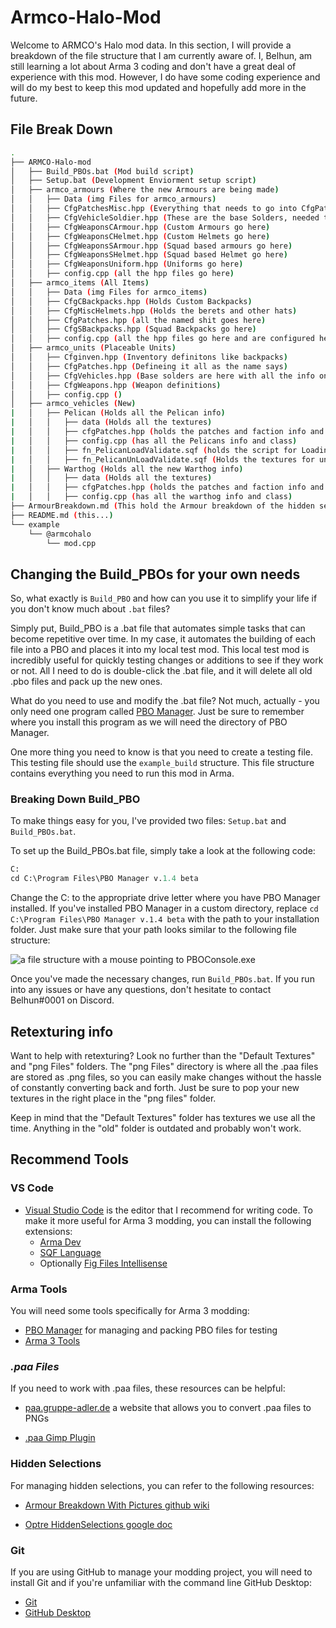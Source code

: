 # Armco-Halo-Mod

Welcome to ARMCO's Halo mod data. In this section, I will provide a breakdown of the file structure that I am currently aware of. I, Belhun, am still learning a lot about Arma 3 coding and don't have a great deal of experience with this mod. However, I do have some coding experience and will do my best to keep this mod updated and hopefully add more in the future.

## File Break Down

```sh
.
├── ARMCO-Halo-mod
│   ├── Build_PBOs.bat (Mod build script)
│   ├── Setup.bat (Development Enviorment setup script)
│   ├── armco_armours (Where the new Armours are being made)
│   │   ├── Data (img Files for armco_armours)
│   │   ├── CfgPatchesMisc.hpp (Everything that needs to go into CfgPatches plus some additional items)
│   │   ├── CfgVehicleSoldier.hpp (These are the base Solders, needed to either spawn pre made solders in editor or Zues or use them to make uniforms)
│   │   ├── CfgWeaponsCArmour.hpp (Custom Armours go here)
│   │   ├── CfgWeaponsCHelmet.hpp (Custom Helmets go here)
│   │   ├── CfgWeaponsSArmour.hpp (Squad based armours go here)
│   │   ├── CfgWeaponsSHelmet.hpp (Squad based Helmet go here)
│   │   ├── CfgWeaponsUniform.hpp (Uniforms go here)
│   │   ├── config.cpp (all the hpp files go here)
│   ├── armco_items (All Items)
│   │   ├── Data (img Files for armco_items)
│   │   ├── CfgCBackpacks.hpp (Holds Custom Backpacks)
│   │   ├── CfgMiscHelmets.hpp (Holds the berets and other hats)
│   │   ├── CfgPatches.hpp (all the named shit goes here)
│   │   ├── CfgSBackpacks.hpp (Squad Backpacks go here)
│   │   ├── config.cpp (all the hpp files go here and are configured here)
│   ├── armco_units (Placeable Units)
│   │   ├── Cfginven.hpp (Inventory definitons like backpacks)
│   │   ├── CfgPatches.hpp (Defineing it all as the name says)
│   │   ├── CfgVehicles.hpp (Base solders are here with all the info on solders)
│   │   ├── CfgWeapons.hpp (Weapon definitions)
│   │   ├── config.cpp ()
│   ├── armco_vehicles (New)
|   │   ├── Pelican (Holds all the Pelican info)
|   │   │   ├── data (Holds all the textures)
|   │   │   ├── cfgPatches.hpp (holds the patches and faction info and catagory)
|   │   │   ├── config.cpp (has all the Pelicans info and class)
|   │   │   ├── fn_PelicanLoadValidate.sqf (holds the script for Loading Vehicals onto the Pelican)
|   │   │   ├── fn_PelicanUnLoadValidate.sqf (Holds the textures for unloading vehcials from pelicans)
|   │   ├── Warthog (Holds all the new Warthog info)
|   │   │   ├── data (Holds all the textures)
|   │   │   ├── cfgPatches.hpp (holds the patches and faction info and catagory)
|   │   │   ├── config.cpp (has all the warthog info and class)
├── ArmourBreakdown.md (This hold the Armour breakdown of the hidden selctions)
├── README.md (this...)
└── example
    └── @armcohalo
        └── mod.cpp
```

## Changing the Build_PBOs for your own needs

So, what exactly is `Build_PBO` and how can you use it to simplify your life if you don't know much about `.bat` files?

Simply put, Build_PBO is a .bat file that automates simple tasks that can become repetitive over time. In my case, it automates the building of each file into a PBO and places it into my local test mod. This local test mod is incredibly useful for quickly testing changes or additions to see if they work or not. All I need to do is double-click the .bat file, and it will delete all old .pbo files and pack up the new ones.

What do you need to use and modify the .bat file? Not much, actually - you only need one program called [PBO Manager](https://pbo-manager-v-1-4.software.informer.com/download/#downloading). Just be sure to remember where you install this program as we will need the directory of PBO Manager.

One more thing you need to know is that you need to create a testing file. This testing file should use the `example_build` structure. This file structure contains everything you need to run this mod in Arma.

### Breaking Down Build_PBO

To make things easy for you, I've provided two files: `Setup.bat` and `Build_PBOs.bat`.

To set up the Build_PBOs.bat file, simply take a look at the following code:

```ps
C:
cd C:\Program Files\PBO Manager v.1.4 beta
```

Change the C: to the appropriate drive letter where you have PBO Manager installed. If you've installed PBO Manager in a custom directory, replace `cd C:\Program Files\PBO Manager v.1.4 beta` with the path to your installation folder. Just make sure that your path looks similar to the following file structure:

![a file structure with a mouse pointing to PBOConsole.exe](https://i.imgur.com/R7J37l3.png)

Once you've made the necessary changes, run `Build_PBOs.bat`. If you run into any issues or have any questions, don't hesitate to contact Belhun#0001 on Discord.

## Retexturing info

Want to help with retexturing? Look no further than the "Default Textures" and "png Files" folders. The "png Files" directory is where all the .paa files are stored as .png files, so you can easily make changes without the hassle of constantly converting back and forth. Just be sure to pop your new textures in the right place in the "png files" folder.

Keep in mind that the "Default Textures" folder has textures we use all the time. Anything in the "old" folder is outdated and probably won't work.

## Recommend Tools

### VS Code

- [Visual Studio Code](https://code.visualstudio.com/) is the editor that I recommend for writing code. To make it more useful for Arma 3 modding, you can install the following extensions:
  - [Arma Dev](https://marketplace.visualstudio.com/items?itemName=ole1986.arma-dev)
  - [SQF Language](https://marketplace.visualstudio.com/items?itemName=Armitxes.sqf)
  - Optionally [Fig Files Intellisense](https://marketplace.visualstudio.com/items?itemName=kiriko.fig-unreleased)

### Arma Tools

You will need some tools specifically for Arma 3 modding:

- [PBO Manager](https://pbo-manager-v-1-4.software.informer.com/download/#downloading) for managing and packing PBO files for testing
- [Arma 3 Tools](https://store.steampowered.com/app/233800/Arma_3_Tools/)

### _.paa Files_

If you need to work with .paa files, these resources can be helpful:

- [paa.gruppe-adler.de](https://paa.gruppe-adler.de/) a website that allows you to convert .paa files to PNGs

- [.paa Gimp Plugin](https://github.com/gruppe-adler/paa-gimp-plugin)

### Hidden Selections

For managing hidden selections, you can refer to the following resources:

- [Armour Breakdown With Pictures github wiki](https://github.com/Belhun/Armco-Halo-Mod/wiki/Armour-Breakdown-With-Pictures)

- [Optre HiddenSelections google doc](https://docs.google.com/document/d/1ILyvFV8opoARs_2hy4hRAU4_hr4qWrAQKfJ4UlC5K5c/edit#)

### Git

If you are using GitHub to manage your modding project, you will need to install Git and if you're unfamiliar with the command line GitHub Desktop:

- [Git](https://git-scm.com/downloads)
- [GitHub Desktop](https://desktop.github.com/)
